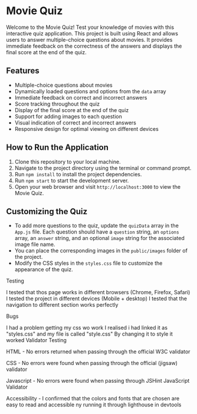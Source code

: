 # Movie Quiz

Welcome to the Movie Quiz! Test your knowledge of movies with this interactive quiz application. This project is built using React and allows users to answer multiple-choice questions about movies. It provides immediate feedback on the correctness of the answers and displays the final score at the end of the quiz.

## Features

- Multiple-choice questions about movies
- Dynamically loaded questions and options from the `data` array
- Immediate feedback on correct and incorrect answers
- Score tracking throughout the quiz
- Display of the final score at the end of the quiz
- Support for adding images to each question
- Visual indication of correct and incorrect answers
- Responsive design for optimal viewing on different devices

## How to Run the Application

1. Clone this repository to your local machine.
2. Navigate to the project directory using the terminal or command prompt.
3. Run `npm install` to install the project dependencies.
4. Run `npm start` to start the development server.
5. Open your web browser and visit `http://localhost:3000` to view the Movie Quiz.

## Customizing the Quiz

- To add more questions to the quiz, update the `quizData` array in the `App.js` file. Each question should have a `question` string, an `options` array, an `answer` string, and an optional `image` string for the associated image file name.
- You can place the corresponding images in the `public/images` folder of the project.
- Modify the CSS styles in the `styles.css` file to customize the appearance of the quiz.

Testing

I tested that thos page works in different browsers (Chrome, Firefox, Safari)
I tested the project in different devices (Mobile + desktop)
I tested that the navigation to different section works perfectly

Bugs

I had a problem getting my css wo work
I realised i had linked it as "styles.css" and my file is called "style.css"
By changing it to style it worked
Validator Testing

HTML - No errors returned when passing through the official W3C validator

CSS - No errors were found when passing through the official (jigsaw) validator

Javascript - No errors were found when passing through JSHint JavaScript Validator

Accessibility - I confirmed that the colors and fonts that are chosen are easy to read and accessible ny running it through lighthouse in devtools